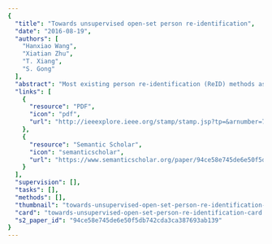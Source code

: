 ```yaml
---
{
  "title": "Towards unsupervised open-set person re-identification",
  "date": "2016-08-19",
  "authors": [
    "Hanxiao Wang",
    "Xiatian Zhu",
    "T. Xiang",
    "S. Gong"
  ],
  "abstract": "Most existing person re-identification (ReID) methods assume the availability of extensively labelled cross-view person pairs and a closed-set scenario (i.e. all the probe people exist in the gallery set). These two assumptions significantly limit their usefulness and scalability in real-world applications, particularly with large scale camera networks. To overcome the limitations, we introduce a more challenging yet realistic ReID setting termed OneShot-OpenSet-RelD, and propose a novel Regularised Kernel Subspace Learning model for ReID under this setting. Our model differs significantly from existing ReID methods due to its ability of effectively learning cross-view identity-specific information from unlabelled data alone, and its flexibility of naturally accommodating pairwise labels if available.",
  "links": [
    {
      "resource": "PDF",
      "icon": "pdf",
      "url": "http://ieeexplore.ieee.org/stamp/stamp.jsp?tp=&arnumber=7532461"
    },
    {
      "resource": "Semantic Scholar",
      "icon": "semanticscholar",
      "url": "https://www.semanticscholar.org/paper/94ce58e745de6e50f5db742cda3ca387693ab139"
    }
  ],
  "supervision": [],
  "tasks": [],
  "methods": [],
  "thumbnail": "towards-unsupervised-open-set-person-re-identification-thumb.jpg",
  "card": "towards-unsupervised-open-set-person-re-identification-card.jpg",
  "s2_paper_id": "94ce58e745de6e50f5db742cda3ca387693ab139"
}
---
```


